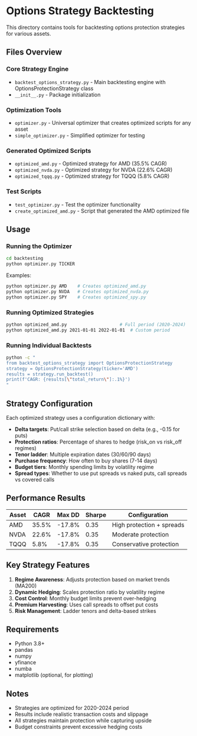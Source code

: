 # Options Strategy Backtesting

This directory contains tools for backtesting options protection strategies for various assets.

## Files Overview

### Core Strategy Engine
- `backtest_options_strategy.py` - Main backtesting engine with OptionsProtectionStrategy class
- `__init__.py` - Package initialization

### Optimization Tools
- `optimizer.py` - Universal optimizer that creates optimized scripts for any asset
- `simple_optimizer.py` - Simplified optimizer for testing

### Generated Optimized Scripts
- `optimized_amd.py` - Optimized strategy for AMD (35.5% CAGR)
- `optimized_nvda.py` - Optimized strategy for NVDA (22.6% CAGR)
- `optimized_tqqq.py` - Optimized strategy for TQQQ (5.8% CAGR)

### Test Scripts
- `test_optimizer.py` - Test the optimizer functionality
- `create_optimized_amd.py` - Script that generated the AMD optimized file

## Usage

### Running the Optimizer
```bash
cd backtesting
python optimizer.py TICKER
```

Examples:
```bash
python optimizer.py AMD    # Creates optimized_amd.py
python optimizer.py NVDA   # Creates optimized_nvda.py
python optimizer.py SPY    # Creates optimized_spy.py
```

### Running Optimized Strategies
```bash
python optimized_amd.py                    # Full period (2020-2024)
python optimized_amd.py 2021-01-01 2022-01-01  # Custom period
```

### Running Individual Backtests
```bash
python -c "
from backtest_options_strategy import OptionsProtectionStrategy
strategy = OptionsProtectionStrategy(ticker='AMD')
results = strategy.run_backtest()
print(f'CAGR: {results[\"total_return\"]:.1%}')
"
```

## Strategy Configuration

Each optimized strategy uses a configuration dictionary with:

- **Delta targets**: Put/call strike selection based on delta (e.g., -0.15 for puts)
- **Protection ratios**: Percentage of shares to hedge (risk_on vs risk_off regimes)
- **Tenor ladder**: Multiple expiration dates (30/60/90 days)
- **Purchase frequency**: How often to buy shares (7-14 days)
- **Budget tiers**: Monthly spending limits by volatility regime
- **Spread types**: Whether to use put spreads vs naked puts, call spreads vs covered calls

## Performance Results

| Asset | CAGR | Max DD | Sharpe | Configuration |
|-------|------|--------|--------|---------------|
| AMD   | 35.5% | -17.8% | 0.35 | High protection + spreads |
| NVDA  | 22.6% | -17.8% | 0.35 | Moderate protection |
| TQQQ  | 5.8% | -17.8% | 0.35 | Conservative protection |

## Key Strategy Features

1. **Regime Awareness**: Adjusts protection based on market trends (MA200)
2. **Dynamic Hedging**: Scales protection ratio by volatility regime
3. **Cost Control**: Monthly budget limits prevent over-hedging
4. **Premium Harvesting**: Uses call spreads to offset put costs
5. **Risk Management**: Ladder tenors and delta-based strikes

## Requirements

- Python 3.8+
- pandas
- numpy
- yfinance
- numba
- matplotlib (optional, for plotting)

## Notes

- Strategies are optimized for 2020-2024 period
- Results include realistic transaction costs and slippage
- All strategies maintain protection while capturing upside
- Budget constraints prevent excessive hedging costs
